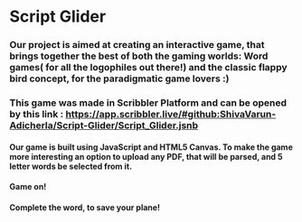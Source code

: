 # Script Glider
### Our project is aimed at creating an interactive game, that brings together the best of both the gaming worlds: Word games( for all the logophiles out there!) and the classic flappy bird concept, for the paradigmatic game lovers :)
### This game was made in Scribbler Platform and can be opened by this link : https://app.scribbler.live/#github:ShivaVarun-Adicherla/Script-Glider/Script_Glider.jsnb
#### Our game is built using JavaScript and HTML5 Canvas. To make the game more interesting an option to upload any PDF, that will be parsed, and 5 letter words be selected from it.
#### Game on!
#### Complete the word, to save your plane!
